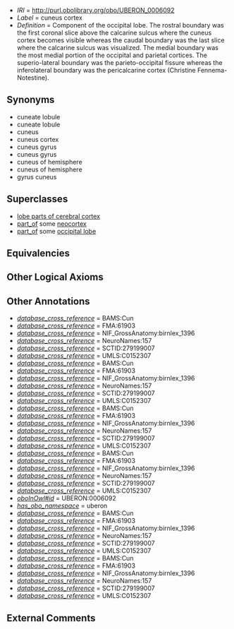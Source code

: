  * *IRI* = http://purl.obolibrary.org/obo/UBERON_0006092
 * *Label* = cuneus cortex
 * *Definition* = Component of the occipital lobe. The rostral boundary was the first coronal slice above the calcarine sulcus where the cuneus cortex becomes visible whereas the caudal boundary was the last slice where the calcarine sulcus was visualized. The medial boundary was the most medial portion of the occipital and parietal cortices. The superio-lateral boundary was the parieto-occipital fissure whereas the inferolateral boundary was the pericalcarine cortex (Christine Fennema-Notestine).

## Synonyms

 * cuneate lobule
 * cuneate lobule
 * cuneus
 * cuneus cortex
 * cuneus gyrus
 * cuneus gyrus
 * cuneus of hemisphere
 * cuneus of hemisphere
 * gyrus cuneus

## Superclasses

 * [lobe parts of cerebral cortex](../../UBERON/22/UBERON_0003022.md)
 * [part_of](../../BFO/50/BFO_0000050.md) some [neocortex](../../UBERON/50/UBERON_0001950.md)
 * [part_of](../../BFO/50/BFO_0000050.md) some [occipital lobe](../../UBERON/21/UBERON_0002021.md)

## Equivalencies


## Other Logical Axioms


## Other Annotations

 * *[database_cross_reference](../../ef/oboInOwl#hasDbXref.md)* = BAMS:Cun
 * *[database_cross_reference](../../ef/oboInOwl#hasDbXref.md)* = FMA:61903
 * *[database_cross_reference](../../ef/oboInOwl#hasDbXref.md)* = NIF_GrossAnatomy:birnlex_1396
 * *[database_cross_reference](../../ef/oboInOwl#hasDbXref.md)* = NeuroNames:157
 * *[database_cross_reference](../../ef/oboInOwl#hasDbXref.md)* = SCTID:279199007
 * *[database_cross_reference](../../ef/oboInOwl#hasDbXref.md)* = UMLS:C0152307
 * *[database_cross_reference](../../ef/oboInOwl#hasDbXref.md)* = BAMS:Cun
 * *[database_cross_reference](../../ef/oboInOwl#hasDbXref.md)* = FMA:61903
 * *[database_cross_reference](../../ef/oboInOwl#hasDbXref.md)* = NIF_GrossAnatomy:birnlex_1396
 * *[database_cross_reference](../../ef/oboInOwl#hasDbXref.md)* = NeuroNames:157
 * *[database_cross_reference](../../ef/oboInOwl#hasDbXref.md)* = SCTID:279199007
 * *[database_cross_reference](../../ef/oboInOwl#hasDbXref.md)* = UMLS:C0152307
 * *[database_cross_reference](../../ef/oboInOwl#hasDbXref.md)* = BAMS:Cun
 * *[database_cross_reference](../../ef/oboInOwl#hasDbXref.md)* = FMA:61903
 * *[database_cross_reference](../../ef/oboInOwl#hasDbXref.md)* = NIF_GrossAnatomy:birnlex_1396
 * *[database_cross_reference](../../ef/oboInOwl#hasDbXref.md)* = NeuroNames:157
 * *[database_cross_reference](../../ef/oboInOwl#hasDbXref.md)* = SCTID:279199007
 * *[database_cross_reference](../../ef/oboInOwl#hasDbXref.md)* = UMLS:C0152307
 * *[database_cross_reference](../../ef/oboInOwl#hasDbXref.md)* = BAMS:Cun
 * *[database_cross_reference](../../ef/oboInOwl#hasDbXref.md)* = FMA:61903
 * *[database_cross_reference](../../ef/oboInOwl#hasDbXref.md)* = NIF_GrossAnatomy:birnlex_1396
 * *[database_cross_reference](../../ef/oboInOwl#hasDbXref.md)* = NeuroNames:157
 * *[database_cross_reference](../../ef/oboInOwl#hasDbXref.md)* = SCTID:279199007
 * *[database_cross_reference](../../ef/oboInOwl#hasDbXref.md)* = UMLS:C0152307
 * *[oboInOwl#id](../../id/oboInOwl#id.md)* = UBERON:0006092
 * *[has_obo_namespace](../../ce/oboInOwl#hasOBONamespace.md)* = uberon
 * *[database_cross_reference](../../ef/oboInOwl#hasDbXref.md)* = BAMS:Cun
 * *[database_cross_reference](../../ef/oboInOwl#hasDbXref.md)* = FMA:61903
 * *[database_cross_reference](../../ef/oboInOwl#hasDbXref.md)* = NIF_GrossAnatomy:birnlex_1396
 * *[database_cross_reference](../../ef/oboInOwl#hasDbXref.md)* = NeuroNames:157
 * *[database_cross_reference](../../ef/oboInOwl#hasDbXref.md)* = SCTID:279199007
 * *[database_cross_reference](../../ef/oboInOwl#hasDbXref.md)* = UMLS:C0152307
 * *[database_cross_reference](../../ef/oboInOwl#hasDbXref.md)* = BAMS:Cun
 * *[database_cross_reference](../../ef/oboInOwl#hasDbXref.md)* = FMA:61903
 * *[database_cross_reference](../../ef/oboInOwl#hasDbXref.md)* = NIF_GrossAnatomy:birnlex_1396
 * *[database_cross_reference](../../ef/oboInOwl#hasDbXref.md)* = NeuroNames:157
 * *[database_cross_reference](../../ef/oboInOwl#hasDbXref.md)* = SCTID:279199007
 * *[database_cross_reference](../../ef/oboInOwl#hasDbXref.md)* = UMLS:C0152307

## External Comments

